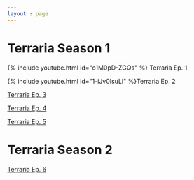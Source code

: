 ```yaml
---
layout : page
---
```

<h1>Terraria Season 1</h1>
<p>
{% include youtube.html id="o1M0pD-ZGQs" %}
Terraria Ep. 1
</p>
<p>
{% include youtube.html id="1-iJv0IsuLI" %}Terraria Ep. 2</a>
</p>
<p><a href = "https://drive.google.com/open?id=1ZGmYVU5urSHPqh2CwAkG2rC4-FmykrZ6">Terraria Ep. 3</a></p>
<p><a href = "https://drive.google.com/open?id=124YUnmZ77q5dAsj2qiXU3G0iY4xc42bV">Terraria Ep. 4</a></p>
<p><a href = "https://drive.google.com/open?id=102IU3Bo-_wfGavFjYqKmCECXUMil6HMW">Terraria Ep. 5</a></p>
<h1>Terraria Season 2</h1>
<p><a href = "https://drive.google.com/open?id=1r088_3zu3x0R2z4H4kqXiJIgmeCPCuG3">Terraria Ep. 6</a></p>
